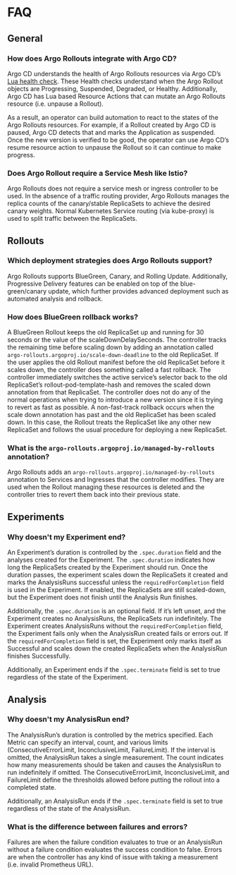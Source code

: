 # FAQ

## General
### How does Argo Rollouts integrate with Argo CD?
Argo CD understands the health of Argo Rollouts resources via Argo CD’s [Lua health check](https://github.com/argoproj/argo-cd/blob/master/docs/operator-manual/health.md). These Health checks understand when the Argo Rollout objects are Progressing, Suspended, Degraded, or Healthy.  Additionally, Argo CD has Lua based Resource Actions that can mutate an Argo Rollouts resource (i.e. unpause a Rollout).

As a result, an operator can build automation to react to the states of the Argo Rollouts resources. For example, if a Rollout created by Argo CD is paused, Argo CD detects that and marks the Application as suspended. Once the new version is verified to be good, the operator can use Argo CD’s resume resource action to unpause the Rollout so it can continue to make progress.

### Does Argo Rollout require a Service Mesh like Istio?
Argo Rollouts does not require a service mesh or ingress controller to be used. In the absence of a traffic routing provider, Argo Rollouts manages the replica counts of the canary/stable ReplicaSets to achieve the desired canary weights. Normal Kubernetes Service routing (via kube-proxy) is used to split traffic between the ReplicaSets.

## Rollouts

### Which deployment strategies does Argo Rollouts support?
Argo Rollouts supports BlueGreen, Canary, and Rolling Update. Additionally, Progressive Delivery features can be enabled on top of the blue-green/canary update, which further provides advanced deployment such as automated analysis and rollback.

### How does BlueGreen rollback works?
A BlueGreen Rollout keeps the old ReplicaSet up and running for 30 seconds or the value of the scaleDownDelaySeconds. The controller tracks the remaining time before scaling down by adding an annotation called `argo-rollouts.argoproj.io/scale-down-deadline` to the old ReplicaSet. If the user applies the old Rollout manifest before the old ReplicaSet before it scales down, the controller does something called a fast rollback. The controller immediately switches the active service’s selector back to the old ReplicaSet’s rollout-pod-template-hash and removes the scaled down annotation from that ReplicaSet. The controller does not do any of the normal operations when trying to introduce a new version since it is trying to revert as fast as possible. A non-fast-track rollback occurs when the scale down annotation has past and the old ReplicaSet has been scaled down. In this case, the Rollout treats the ReplicaSet like any other new ReplicaSet and follows the usual procedure for deploying a new ReplicaSet.

### What is the `argo-rollouts.argoproj.io/managed-by-rollouts` annotation?
Argo Rollouts adds an `argo-rollouts.argoproj.io/managed-by-rollouts` annotation to Services and Ingresses that the controller modifies. They are used when the Rollout managing these resources is deleted and the controller tries to revert them back into their previous state.

## Experiments

### Why doesn't my Experiment end?
An Experiment’s duration is controlled by the `.spec.duration` field and the analyses created for the Experiment. The `.spec.duration` indicates how long the ReplicaSets created by the Experiment should run. Once the duration passes, the experiment scales down the ReplicaSets it created and marks the AnalysisRuns successful unless the `requiredForCompletion` field is used in the Experiment. If enabled, the ReplicaSets are still scaled-down, but the Experiment does not finish until the Analysis Run finishes.

Additionally, the `.spec.duration` is an optional field. If it’s left unset, and the Experiment creates no AnalysisRuns, the ReplicaSets run indefinitely. The Experiment creates AnalysisRuns without the `requiredForCompletion` field, the Experiment fails only when the AnalysisRun created fails or errors out. If the `requiredForCompletion` field is set, the Experiment only marks itself as Successful and scales down the created ReplicaSets when the AnalysisRun finishes Successfully.

Additionally, an Experiment ends if the `.spec.terminate` field is set to true regardless of the state of the Experiment.

## Analysis
### Why doesn't my AnalysisRun end?
The AnalysisRun’s duration is controlled by the metrics specified. Each Metric can specify an interval, count, and various limits (ConsecutiveErrorLimit, InconclusiveLimit, FailureLimit). If the interval is omitted, the AnalysisRun takes a single measurement. The count indicates how many measurements should be taken and causes the AnalysisRun to run indefinitely if omitted. The ConsecutiveErrorLimit, InconclusiveLimit, and FailureLimit define the thresholds allowed before putting the rollout into a completed state.

Additionally, an AnalysisRun ends if the `.spec.terminate` field is set to true regardless of the state of the AnalysisRun.

### What is the difference between failures and errors?
Failures are when the failure condition evaluates to true or an AnalysisRun without a failure condition evaluates the success condition to false. Errors are when the controller has any kind of issue with taking a measurement (i.e. invalid Prometheus URL).

